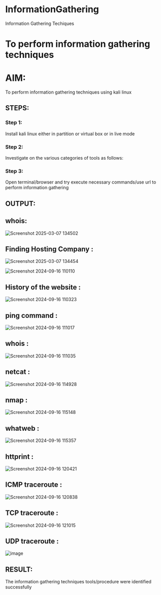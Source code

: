 # InformationGathering
Information Gathering Techiques

# To perform information gathering techniques

# AIM:

To perform information gathering techniques using kali linux 

## STEPS:

### Step 1:

Install kali linux either in partition or virtual box or in live mode

### Step 2:

Investigate on the various categories of tools as follows:

### Step 3:
Open terminal/browser and try execute necessary commands/use url to perform information gathering


## OUTPUT:


## whois:
![Screenshot 2025-03-07 134502](https://github.com/user-attachments/assets/b1b7264a-00b6-4cc2-bd2b-58f0f050d130)

## Finding Hosting Company :
![Screenshot 2025-03-07 134454](https://github.com/user-attachments/assets/46baa95f-781d-4a46-bac6-f8a6ebe34544)

![Screenshot 2024-09-16 110110](https://github.com/user-attachments/assets/de66b8a5-9902-4539-b45e-7e7f8deda130)




## History of the website :


![Screenshot 2024-09-16 110323](https://github.com/user-attachments/assets/96e14497-8186-4184-91d8-7556ae8e93c7)

## ping command :
![Screenshot 2024-09-16 111017](https://github.com/user-attachments/assets/de7ee3da-b6db-49bb-bba8-41f3ebc154c8)

## whois :
![Screenshot 2024-09-16 111035](https://github.com/user-attachments/assets/09bdc913-d0b6-44d5-a599-ccb33a2cba48)



## netcat :


![Screenshot 2024-09-16 114928](https://github.com/user-attachments/assets/11364b4f-350e-47eb-83d9-ae92a4b0d641)


## nmap :



![Screenshot 2024-09-16 115148](https://github.com/user-attachments/assets/ba99da48-c8cf-4520-b146-4e947dad3c40)


## whatweb :
![Screenshot 2024-09-16 115357](https://github.com/user-attachments/assets/078d08b7-a266-47c4-bc95-9aa3ca907696)



## httprint :

![Screenshot 2024-09-16 120421](https://github.com/user-attachments/assets/0bae6c46-7f4d-4deb-8be1-4d8130d17b88)



## ICMP traceroute :
![Screenshot 2024-09-16 120838](https://github.com/user-attachments/assets/27775706-a85a-4abb-89a2-60e242a02440)





## TCP traceroute :
![Screenshot 2024-09-16 121015](https://github.com/user-attachments/assets/e4724bf1-543f-4c68-a0c8-925f085f8bb8)

## UDP traceroute :
![image](https://github.com/user-attachments/assets/328d385c-1e4b-4a4f-a729-a334be6e2aed)




## RESULT:
The information gathering techniques tools/procedure were  identified successfully
